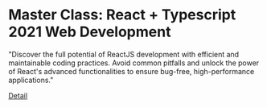 # Master Class: React + Typescript 2021 Web Development

"Discover the full potential of ReactJS development with efficient and maintainable coding practices. Avoid common pitfalls and unlock the power of React's advanced functionalities to ensure bug-free, high-performance applications." 

[Detail](https://eduitfree.com/CaGq)